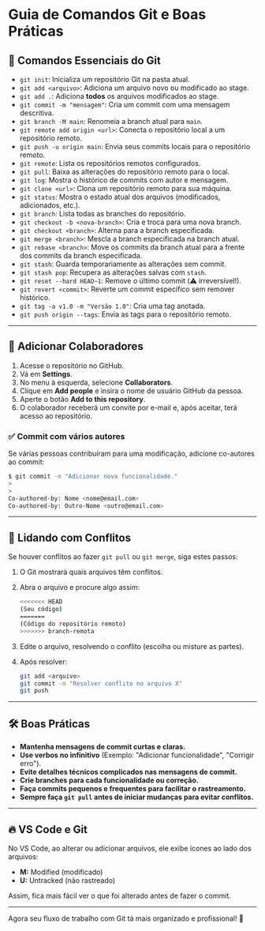 # Guia de Comandos Git e Boas Práticas

## 📌 Comandos Essenciais do Git

- `git init`: Inicializa um repositório Git na pasta atual.
- `git add <arquivo>`: Adiciona um arquivo novo ou modificado ao stage.
- `git add .`: Adiciona **todos** os arquivos modificados ao stage.
- `git commit -m "mensagem"`: Cria um commit com uma mensagem descritiva.
- `git branch -M main`: Renomeia a branch atual para `main`.
- `git remote add origin <url>`: Conecta o repositório local a um repositório remoto.
- `git push -u origin main`: Envia seus commits locais para o repositório remoto.
- `git remote`: Lista os repositórios remotos configurados.
- `git pull`: Baixa as alterações do repositório remoto para o local.
- `git log`: Mostra o histórico de commits com autor e mensagem.
- `git clone <url>`: Clona um repositório remoto para sua máquina.
- `git status`: Mostra o estado atual dos arquivos (modificados, adicionados, etc.).
- `git branch`: Lista todas as branches do repositório.
- `git checkout -b <nova-branch>`: Cria e troca para uma nova branch.
- `git checkout <branch>`: Alterna para a branch especificada.
- `git merge <branch>`: Mescla a branch especificada na branch atual.
- `git rebase <branch>`: Move os commits da branch atual para a frente dos commits da branch especificada.
- `git stash`: Guarda temporariamente as alterações sem commit.
- `git stash pop`: Recupera as alterações salvas com `stash`.
- `git reset --hard HEAD~1`: Remove o último commit (⚠️ irreversível!).
- `git revert <commit>`: Reverte um commit específico sem remover histórico.
- `git tag -a v1.0 -m "Versão 1.0"`: Cria uma tag anotada.
- `git push origin --tags`: Envia as tags para o repositório remoto.

---

## 👥 Adicionar Colaboradores

1. Acesse o repositório no GitHub.
2. Vá em **Settings**.
3. No menu à esquerda, selecione **Collaborators**.
4. Clique em **Add people** e insira o nome de usuário GitHub da pessoa.
5. Aperte o botão **Add <user> to this repository**.
6. O colaborador receberá um convite por e-mail e, após aceitar, terá acesso ao repositório.

### ✅ Commit com vários autores

Se várias pessoas contribuíram para uma modificação, adicione co-autores ao commit:

```bash
$ git commit -m "Adicionar nova funcionalidade."
>
>
Co-authored-by: Nome <nome@email.com>
Co-authored-by: Outro-Nome <outro@email.com>
```

---

## 🔧 Lidando com Conflitos

Se houver conflitos ao fazer `git pull` ou `git merge`, siga estes passos:

1. O Git mostrará quais arquivos têm conflitos.
2. Abra o arquivo e procure algo assim:

   ```bash
   <<<<<<< HEAD
   (Seu código)
   =======
   (Código do repositório remoto)
   >>>>>>> branch-remota
   ```

3. Edite o arquivo, resolvendo o conflito (escolha ou misture as partes).
4. Após resolver:
   ```bash
   git add <arquivo>
   git commit -m "Resolver conflito no arquivo X"
   git push
   ```

---

## 🛠️ Boas Práticas

- **Mantenha mensagens de commit curtas e claras.**
- **Use verbos no infinitivo** (Exemplo: "Adicionar funcionalidade", "Corrigir erro").
- **Evite detalhes técnicos complicados nas mensagens de commit.**
- **Crie branches para cada funcionalidade ou correção.**
- **Faça commits pequenos e frequentes para facilitar o rastreamento.**
- **Sempre faça `git pull` antes de iniciar mudanças para evitar conflitos.**

---

## 🔥 VS Code e Git

No VS Code, ao alterar ou adicionar arquivos, ele exibe ícones ao lado dos arquivos:

- **M:** Modified (modificado)
- **U:** Untracked (não rastreado)

Assim, fica mais fácil ver o que foi alterado antes de fazer o commit.

---

Agora seu fluxo de trabalho com Git tá mais organizado e profissional! 🚀

